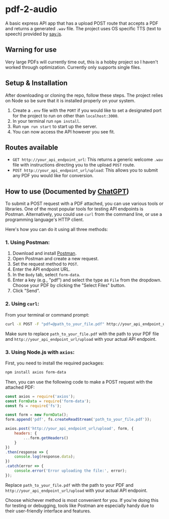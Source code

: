 # pdf-2-audio
A basic express API app that has a upload POST route that accepts a PDF and returns a generated `.wav` file. The project uses OS specific TTS (text to speech) provided by [say.js](https://github.com/Marak/say.js).

## Warning for use
Very large PDFs will currently time out, this is a hobby project so I haven't worked through optimization. Currently only supports single files.

## Setup & Installation
After downloading or cloning the repo, follow these steps. The project relies on Node so be sure that it is installed properly on your system.

1. Create a `.env` file with the `PORT` if you would like to set a designated port for the project to run on other than `localhost:3000`.
2. In your terminal run `npm install`.
3. Run `npm run start` to start up the server.
4. You can now access the API however you see fit.

## Routes available
- `GET http://your_api_endpoint_url`: This returns a generic welcome `.wav` file with instructions directing you to the upload `POST` route.
- `POST http://your_api_endpoint_url/upload`: This allows you to submit any PDF you would like for conversion.

## How to use (Documented by [ChatGPT](https://chat.openai.com))
To submit a POST request with a PDF attached, you can use various tools or libraries. One of the most popular tools for testing API endpoints is Postman. Alternatively, you could use `curl` from the command line, or use a programming language's HTTP client.

Here's how you can do it using all three methods:

### 1. Using Postman:

1. Download and install [Postman](https://www.postman.com/downloads/).
2. Open Postman and create a new request.
3. Set the request method to `POST`.
4. Enter the API endpoint URL.
5. In the `Body` tab, select `form-data`.
6. Enter a key (e.g., "pdf") and select the type as `File` from the dropdown. Choose your PDF by clicking the "Select Files" button.
7. Click "Send".

### 2. Using `curl`:

From your terminal or command prompt:

```bash
curl -X POST -F "pdf=@path_to_your_file.pdf" http://your_api_endpoint_url/upload
```

Make sure to replace `path_to_your_file.pdf` with the path to your PDF file and `http://your_api_endpoint_url/upload` with your actual API endpoint.

### 3. Using Node.js with `axios`:

First, you need to install the required packages:

```bash
npm install axios form-data
```

Then, you can use the following code to make a POST request with the attached PDF:

```javascript
const axios = require('axios');
const FormData = require('form-data');
const fs = require('fs');

const form = new FormData();
form.append('pdf', fs.createReadStream('path_to_your_file.pdf'));

axios.post('http://your_api_endpoint_url/upload', form, {
    headers: {
        ...form.getHeaders()
    }
})
.then(response => {
    console.log(response.data);
})
.catch(error => {
    console.error('Error uploading the file:', error);
});
```

Replace `path_to_your_file.pdf` with the path to your PDF and `http://your_api_endpoint_url/upload` with your actual API endpoint.

Choose whichever method is most convenient for you. If you're doing this for testing or debugging, tools like Postman are especially handy due to their user-friendly interface and features.
